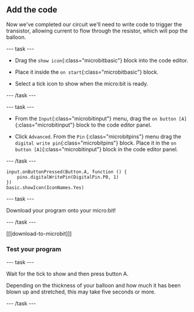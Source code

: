 ## Add the code

Now we've completed our circuit we'll need to write code to trigger the transistor, allowing current to flow through the resistor, which will pop the balloon.

--- task ---

- Drag the `show icon`{:class="microbitbasic"} block into the code editor. 
  
- Place it inside the  `on start`{:class="microbitbasic"} block. 

- Select a tick icon to show when the micro:bit is ready.

--- /task ---

--- task ---

- From the `Input`{:class="microbitinput"} menu, drag the `on button [A]`{:class="microbitinput"} block to the code editor panel.

- Click `Advanced`. From the `Pin` {:class="microbitpins"} menu drag the `digital write pin`{:class="microbitpins"} block. Place it in the `on button [A]`{:class="microbitinput"} block in the code editor panel.

--- /task ---

```microbit
input.onButtonPressed(Button.A, function () {
    pins.digitalWritePin(DigitalPin.P0, 1)
})
basic.showIcon(IconNames.Yes)
```

--- task ---

Download your program onto your micro:bit!

--- /task ---

[[[download-to-microbit]]]

### Test your program

--- task ---

Wait for the tick to show and then press button A.

Depending on the thickness of your balloon and how much it has been blown up and stretched, this may take five seconds or more.

--- /task ---

